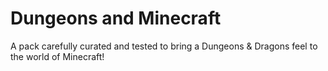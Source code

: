 # Dungeons and Minecraft

A pack carefully curated and tested to bring a Dungeons & Dragons feel to the world of Minecraft!
